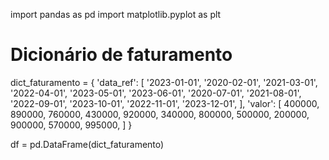 import pandas as pd
import matplotlib.pyplot as plt

# Dicionário de faturamento
dict_faturamento = {
    'data_ref': [
        '2023-01-01', '2020-02-01', '2021-03-01', '2022-04-01', '2023-05-01',
        '2023-06-01', '2020-07-01', '2021-08-01', '2022-09-01', '2023-10-01',
        '2022-11-01', '2023-12-01',
    ],
    'valor': [
        400000, 890000, 760000, 430000, 920000,
        340000, 800000, 500000, 200000, 900000,
        570000, 995000,
    ]
}

df = pd.DataFrame(dict_faturamento)





